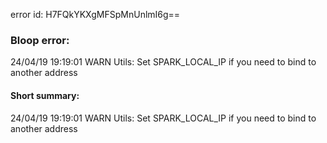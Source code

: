 error id: H7FQkYKXgMFSpMnUnlmI6g==
### Bloop error:

24/04/19 19:19:01 WARN Utils: Set SPARK_LOCAL_IP if you need to bind to another address
#### Short summary: 

24/04/19 19:19:01 WARN Utils: Set SPARK_LOCAL_IP if you need to bind to another address